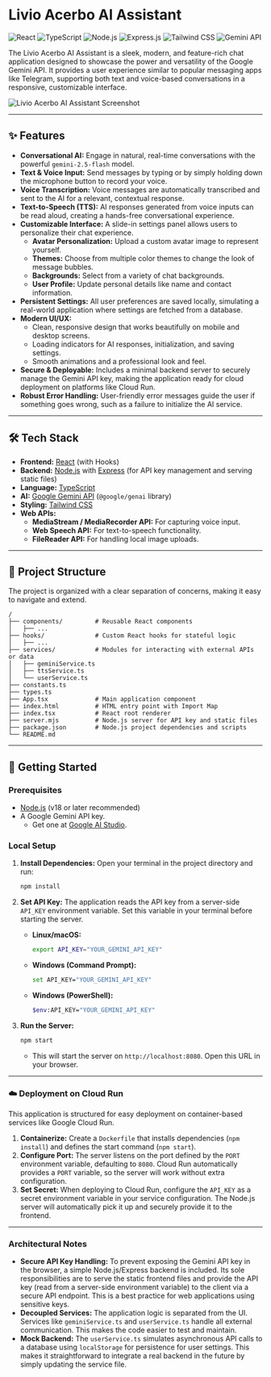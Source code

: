 # Livio Acerbo AI Assistant

![React](https://img.shields.io/badge/React-20232A?style=for-the-badge&logo=react&logoColor=61DAFB)
![TypeScript](https://img.shields.io/badge/TypeScript-007ACC?style=for-the-badge&logo=typescript&logoColor=white)
![Node.js](https://img.shields.io/badge/Node.js-43853D?style=for-the-badge&logo=node.js&logoColor=white)
![Express.js](https://img.shields.io/badge/Express.js-000000?style=for-the-badge&logo=express&logoColor=white)
![Tailwind CSS](https://img.shields.io/badge/Tailwind_CSS-38B2AC?style=for-the-badge&logo=tailwind-css&logoColor=white)
![Gemini API](https://img.shields.io/badge/Gemini_API-8E44AD?style=for-the-badge&logo=google&logoColor=white)

The Livio Acerbo AI Assistant is a sleek, modern, and feature-rich chat application designed to showcase the power and versatility of the Google Gemini API. It provides a user experience similar to popular messaging apps like Telegram, supporting both text and voice-based conversations in a responsive, customizable interface.

![Livio Acerbo AI Assistant Screenshot](https://storage.googleapis.com/aistudio-project-images/250902_gemini_messenger_preview.png)

---

## ✨ Features

- **Conversational AI:** Engage in natural, real-time conversations with the powerful `gemini-2.5-flash` model.
- **Text & Voice Input:** Send messages by typing or by simply holding down the microphone button to record your voice.
- **Voice Transcription:** Voice messages are automatically transcribed and sent to the AI for a relevant, contextual response.
- **Text-to-Speech (TTS):** AI responses generated from voice inputs can be read aloud, creating a hands-free conversational experience.
- **Customizable Interface:** A slide-in settings panel allows users to personalize their chat experience.
  - **Avatar Personalization:** Upload a custom avatar image to represent yourself.
  - **Themes:** Choose from multiple color themes to change the look of message bubbles.
  - **Backgrounds:** Select from a variety of chat backgrounds.
  - **User Profile:** Update personal details like name and contact information.
- **Persistent Settings:** All user preferences are saved locally, simulating a real-world application where settings are fetched from a database.
- **Modern UI/UX:**
  - Clean, responsive design that works beautifully on mobile and desktop screens.
  - Loading indicators for AI responses, initialization, and saving settings.
  - Smooth animations and a professional look and feel.
- **Secure & Deployable:** Includes a minimal backend server to securely manage the Gemini API key, making the application ready for cloud deployment on platforms like Cloud Run.
- **Robust Error Handling:** User-friendly error messages guide the user if something goes wrong, such as a failure to initialize the AI service.

---

## 🛠️ Tech Stack

- **Frontend:** [React](https://react.dev/) (with Hooks)
- **Backend:** [Node.js](https://nodejs.org/) with [Express](https://expressjs.com/) (for API key management and serving static files)
- **Language:** [TypeScript](https://www.typescriptlang.org/)
- **AI:** [Google Gemini API](https://ai.google.dev/) (`@google/genai` library)
- **Styling:** [Tailwind CSS](https://tailwindcss.com/)
- **Web APIs:**
  - **MediaStream / MediaRecorder API:** For capturing voice input.
  - **Web Speech API:** For text-to-speech functionality.
  - **FileReader API:** For handling local image uploads.

---

## 📂 Project Structure

The project is organized with a clear separation of concerns, making it easy to navigate and extend.

```
/
├── components/         # Reusable React components
│   ├── ...
├── hooks/              # Custom React hooks for stateful logic
│   ├── ...
├── services/           # Modules for interacting with external APIs or data
│   ├── geminiService.ts
│   ├── ttsService.ts
│   └── userService.ts
├── constants.ts
├── types.ts
├── App.tsx             # Main application component
├── index.html          # HTML entry point with Import Map
├── index.tsx           # React root renderer
├── server.mjs          # Node.js server for API key and static files
├── package.json        # Node.js project dependencies and scripts
└── README.md
```

---

## 🚀 Getting Started

### Prerequisites

- [Node.js](https://nodejs.org/en/download/) (v18 or later recommended)
- A Google Gemini API key.
  - Get one at [Google AI Studio](https://aistudio.google.com/app/apikey).

### Local Setup

1.  **Install Dependencies:** Open your terminal in the project directory and run:
    ```bash
    npm install
    ```

2.  **Set API Key:** The application reads the API key from a server-side `API_KEY` environment variable. Set this variable in your terminal before starting the server.
    - **Linux/macOS:**
      ```bash
      export API_KEY="YOUR_GEMINI_API_KEY"
      ```
    - **Windows (Command Prompt):**
      ```bash
      set API_KEY="YOUR_GEMINI_API_KEY"
      ```
    - **Windows (PowerShell):**
      ```bash
      $env:API_KEY="YOUR_GEMINI_API_KEY"
      ```

3.  **Run the Server:**
    ```bash
    npm start
    ```
    - This will start the server on `http://localhost:8080`. Open this URL in your browser.

---

### ☁️ Deployment on Cloud Run

This application is structured for easy deployment on container-based services like Google Cloud Run.

1.  **Containerize:** Create a `Dockerfile` that installs dependencies (`npm install`) and defines the start command (`npm start`).
2.  **Configure Port:** The server listens on the port defined by the `PORT` environment variable, defaulting to `8080`. Cloud Run automatically provides a `PORT` variable, so the server will work without extra configuration.
3.  **Set Secret:** When deploying to Cloud Run, configure the `API_KEY` as a secret environment variable in your service configuration. The Node.js server will automatically pick it up and securely provide it to the frontend.

---

###  Architectural Notes

- **Secure API Key Handling:** To prevent exposing the Gemini API key in the browser, a simple Node.js/Express backend is included. Its sole responsibilities are to serve the static frontend files and provide the API key (read from a server-side environment variable) to the client via a secure API endpoint. This is a best practice for web applications using sensitive keys.
- **Decoupled Services:** The application logic is separated from the UI. Services like `geminiService.ts` and `userService.ts` handle all external communication. This makes the code easier to test and maintain.
- **Mock Backend:** The `userService.ts` simulates asynchronous API calls to a database using `localStorage` for persistence for user settings. This makes it straightforward to integrate a real backend in the future by simply updating the service file.
